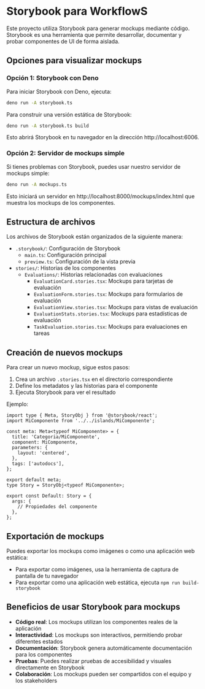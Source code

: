 # Storybook para WorkflowS

Este proyecto utiliza Storybook para generar mockups mediante código. Storybook es una herramienta que permite desarrollar, documentar y probar componentes de UI de forma aislada.

## Opciones para visualizar mockups

### Opción 1: Storybook con Deno

Para iniciar Storybook con Deno, ejecuta:

```bash
deno run -A storybook.ts
```

Para construir una versión estática de Storybook:

```bash
deno run -A storybook.ts build
```

Esto abrirá Storybook en tu navegador en la dirección http://localhost:6006.

### Opción 2: Servidor de mockups simple

Si tienes problemas con Storybook, puedes usar nuestro servidor de mockups simple:

```bash
deno run -A mockups.ts
```

Esto iniciará un servidor en http://localhost:8000/mockups/index.html que muestra los mockups de los componentes.

## Estructura de archivos

Los archivos de Storybook están organizados de la siguiente manera:

- `.storybook/`: Configuración de Storybook
  - `main.ts`: Configuración principal
  - `preview.ts`: Configuración de la vista previa
- `stories/`: Historias de los componentes
  - `Evaluations/`: Historias relacionadas con evaluaciones
    - `EvaluationCard.stories.tsx`: Mockups para tarjetas de evaluación
    - `EvaluationForm.stories.tsx`: Mockups para formularios de evaluación
    - `EvaluationView.stories.tsx`: Mockups para vistas de evaluación
    - `EvaluationStats.stories.tsx`: Mockups para estadísticas de evaluación
    - `TaskEvaluation.stories.tsx`: Mockups para evaluaciones en tareas

## Creación de nuevos mockups

Para crear un nuevo mockup, sigue estos pasos:

1. Crea un archivo `.stories.tsx` en el directorio correspondiente
2. Define los metadatos y las historias para el componente
3. Ejecuta Storybook para ver el resultado

Ejemplo:

```tsx
import type { Meta, StoryObj } from '@storybook/react';
import MiComponente from '../../islands/MiComponente';

const meta: Meta<typeof MiComponente> = {
  title: 'Categoria/MiComponente',
  component: MiComponente,
  parameters: {
    layout: 'centered',
  },
  tags: ['autodocs'],
};

export default meta;
type Story = StoryObj<typeof MiComponente>;

export const Default: Story = {
  args: {
    // Propiedades del componente
  },
};
```

## Exportación de mockups

Puedes exportar los mockups como imágenes o como una aplicación web estática:

- Para exportar como imágenes, usa la herramienta de captura de pantalla de tu navegador
- Para exportar como una aplicación web estática, ejecuta `npm run build-storybook`

## Beneficios de usar Storybook para mockups

- **Código real**: Los mockups utilizan los componentes reales de la aplicación
- **Interactividad**: Los mockups son interactivos, permitiendo probar diferentes estados
- **Documentación**: Storybook genera automáticamente documentación para los componentes
- **Pruebas**: Puedes realizar pruebas de accesibilidad y visuales directamente en Storybook
- **Colaboración**: Los mockups pueden ser compartidos con el equipo y los stakeholders
